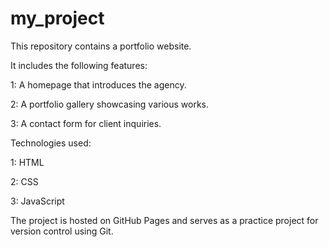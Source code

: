 # my_project
This repository contains a portfolio website.


It includes the following features:

 1: A homepage that introduces the agency.
 
 2: A portfolio gallery showcasing various works. 
 
 3: A contact form for client inquiries. 
 

Technologies used: 

 1: HTML   
 
 2: CSS 
 
 3: JavaScript 
 
  
The project is hosted on GitHub Pages and serves as a practice project for version control using Git.
